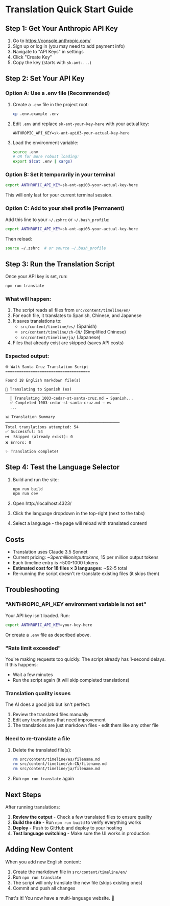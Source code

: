 # Translation Quick Start Guide

## Step 1: Get Your Anthropic API Key

1. Go to https://console.anthropic.com/
2. Sign up or log in (you may need to add payment info)
3. Navigate to "API Keys" in settings
4. Click "Create Key"
5. Copy the key (starts with `sk-ant-...`)

## Step 2: Set Your API Key

### Option A: Use a .env file (Recommended)

1. Create a `.env` file in the project root:
   ```bash
   cp .env.example .env
   ```

2. Edit `.env` and replace `sk-ant-your-key-here` with your actual key:
   ```
   ANTHROPIC_API_KEY=sk-ant-api03-your-actual-key-here
   ```

3. Load the environment variable:
   ```bash
   source .env
   # OR for more robust loading:
   export $(cat .env | xargs)
   ```

### Option B: Set it temporarily in your terminal

```bash
export ANTHROPIC_API_KEY=sk-ant-api03-your-actual-key-here
```

This will only last for your current terminal session.

### Option C: Add to your shell profile (Permanent)

Add this line to your `~/.zshrc` or `~/.bash_profile`:

```bash
export ANTHROPIC_API_KEY=sk-ant-api03-your-actual-key-here
```

Then reload:
```bash
source ~/.zshrc  # or source ~/.bash_profile
```

## Step 3: Run the Translation Script

Once your API key is set, run:

```bash
npm run translate
```

### What will happen:

1. The script reads all files from `src/content/timeline/en/`
2. For each file, it translates to Spanish, Chinese, and Japanese
3. It saves translations to:
   - `src/content/timeline/es/` (Spanish)
   - `src/content/timeline/zh-CN/` (Simplified Chinese)
   - `src/content/timeline/ja/` (Japanese)
4. Files that already exist are skipped (saves API costs)

### Expected output:

```
🌐 Walk Santa Cruz Translation Script
=====================================

Found 18 English markdown file(s)

📝 Translating to Spanish (es)
──────────────────────────────────────────────────
  🔄 Translating 1003-cedar-st-santa-cruz.md → Spanish...
  ✅ Completed 1003-cedar-st-santa-cruz.md → es
  ...

📊 Translation Summary
══════════════════════════════════════════════════
Total translations attempted: 54
✅ Successful: 54
⏭️  Skipped (already exist): 0
❌ Errors: 0

✨ Translation complete!
```

## Step 4: Test the Language Selector

1. Build and run the site:
   ```bash
   npm run build
   npm run dev
   ```

2. Open http://localhost:4323/

3. Click the language dropdown in the top-right (next to the tabs)

4. Select a language - the page will reload with translated content!

## Costs

- Translation uses Claude 3.5 Sonnet
- Current pricing: ~$3 per million input tokens, ~$15 per million output tokens
- Each timeline entry is ~500-1000 tokens
- **Estimated cost for 18 files × 3 languages**: ~$2-5 total
- Re-running the script doesn't re-translate existing files (it skips them)

## Troubleshooting

### "ANTHROPIC_API_KEY environment variable is not set"

Your API key isn't loaded. Run:
```bash
export ANTHROPIC_API_KEY=your-key-here
```

Or create a `.env` file as described above.

### "Rate limit exceeded"

You're making requests too quickly. The script already has 1-second delays. If this happens:
- Wait a few minutes
- Run the script again (it will skip completed translations)

### Translation quality issues

The AI does a good job but isn't perfect:
1. Review the translated files manually
2. Edit any translations that need improvement
3. The translations are just markdown files - edit them like any other file

### Need to re-translate a file

1. Delete the translated file(s):
   ```bash
   rm src/content/timeline/es/filename.md
   rm src/content/timeline/zh-CN/filename.md
   rm src/content/timeline/ja/filename.md
   ```

2. Run `npm run translate` again

## Next Steps

After running translations:

1. **Review the output** - Check a few translated files to ensure quality
2. **Build the site** - Run `npm run build` to verify everything works
3. **Deploy** - Push to GitHub and deploy to your hosting
4. **Test language switching** - Make sure the UI works in production

## Adding New Content

When you add new English content:

1. Create the markdown file in `src/content/timeline/en/`
2. Run `npm run translate`
3. The script will only translate the new file (skips existing ones)
4. Commit and push all changes

That's it! You now have a multi-language website. 🎉
